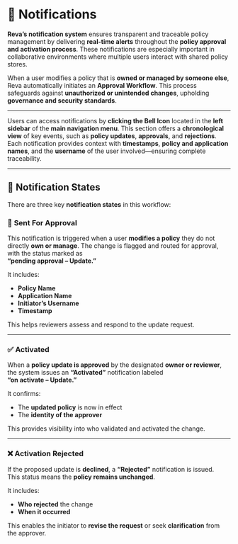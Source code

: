 # 🔔 **Notifications**

**Reva’s notification system** ensures transparent and traceable policy management by delivering **real-time alerts** throughout the **policy approval and activation process**. These notifications are especially important in collaborative environments where multiple users interact with shared policy stores.

When a user modifies a policy that is **owned or managed by someone else**, Reva automatically initiates an **Approval Workflow**. This process safeguards against **unauthorized or unintended changes**, upholding **governance and security standards**.

---

Users can access notifications by **clicking the Bell Icon** located in the **left sidebar** of the **main navigation menu**. This section offers a **chronological view** of key events, such as **policy updates**, **approvals**, and **rejections**. Each notification provides context with **timestamps**, **policy and application names**, and the **username** of the user involved—ensuring complete traceability.

---

## 🧭 **Notification States**

There are three key **notification states** in this workflow:

### 📨 **Sent For Approval**

This notification is triggered when a user **modifies a policy** they do not directly **own or manage**. The change is flagged and routed for approval, with the status marked as  
**“pending approval – Update.”**  

It includes:
- **Policy Name**
- **Application Name**
- **Initiator’s Username**
- **Timestamp**

This helps reviewers assess and respond to the update request.

---

### ✅ **Activated**

When a **policy update is approved** by the designated **owner or reviewer**, the system issues an **“Activated”** notification labeled  
**“on activate – Update.”**

It confirms:
- The **updated policy** is now in effect
- The **identity of the approver**

This provides visibility into who validated and activated the change.

---

### ❌ **Activation Rejected**

If the proposed update is **declined**, a **“Rejected”** notification is issued.  
This status means the **policy remains unchanged**.

It includes:
- **Who rejected** the change
- **When it occurred**

This enables the initiator to **revise the request** or seek **clarification** from the approver.
